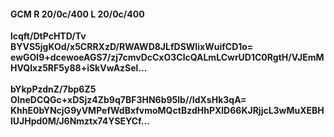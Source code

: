 #### GCM R 20/0c/400 L 20/0c/400
**lcqft/DtPcHTD/Tv**<br/>**BYVS5jgKOd/x5CRRXzD/RWAWD8JLfDSWIixWuifCD1o=**<br/>**ewGOl9+dcewoeAGS7/zj7cmvDcCxO3ClcQALmLCwrUD1C0RgtH/VJEmMHVQlxz5RF5y88+iSkVwAzSel...**<br/><br/>
**bYkpPzdnZ/7bp6Z5**<br/>**OIneDCQGc+xDSjz4Zb9q7BF3HN6b95lb//IdXsHk3qA=**<br/>**KhhE0bYNcjG9yVMPefWdBxfvmoMQctBzdHhPXlD66KJRjjcL3wMuXEBHlUJHpd0M/J6Nmztx74YSEYCf...**